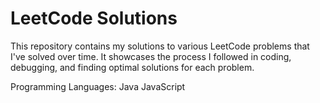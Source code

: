 # LeetCode Solutions

This repository contains my solutions to various LeetCode problems
that I've solved over time. It showcases the process I followed in coding,
debugging, and finding optimal solutions for each problem.


Programming Languages:
Java
JavaScript